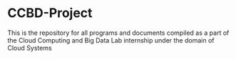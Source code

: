 # CCBD-Project
This is the repository for all programs and documents compiled as a part of the Cloud Computing and Big Data Lab internship under the domain of Cloud Systems
